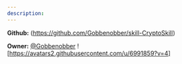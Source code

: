 ```yaml
---
description: 
---
```



**Github:** (https://github.com/Gobbenobber/skill-CryptoSkill)

**Owner:** [@Gobbenobber](https://github.com/Gobbenobber) ![https://avatars2.githubusercontent.com/u/6991859?v=4]

